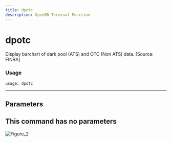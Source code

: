 ```yaml
---
title: dpotc
description: OpenBB Terminal Function
---
```


# dpotc

Display barchart of dark pool (ATS) and OTC (Non ATS) data. [Source: FINRA]
### Usage 
```python
usage: dpotc
```
---
## Parameters
This command has no parameters
---
![Figure_2](https://user-images.githubusercontent.com/46355364/154075026-dad50459-0e0b-478f-94ad-c478bf66ce1a.png)

